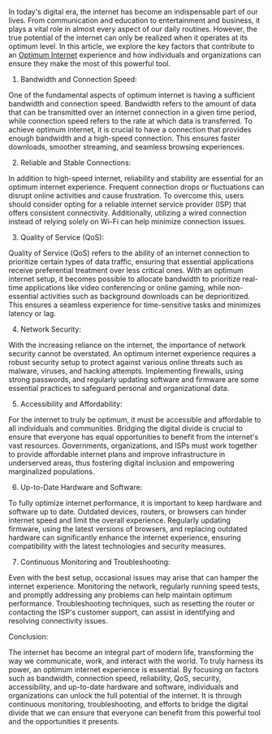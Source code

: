 In today's digital era, the internet has become an indispensable part of our lives. From communication and education to entertainment and business, it plays a vital role in almost every aspect of our daily routines. However, the true potential of the internet can only be realized when it operates at its optimum level. In this article, we explore the key factors that contribute to an [Optimum Internet]([url](https://www.buytvinternetphone.com/optimum/internet)) experience and how individuals and organizations can ensure they make the most of this powerful tool.

1. Bandwidth and Connection Speed:

One of the fundamental aspects of optimum internet is having a sufficient bandwidth and connection speed. Bandwidth refers to the amount of data that can be transmitted over an internet connection in a given time period, while connection speed refers to the rate at which data is transferred. To achieve optimum internet, it is crucial to have a connection that provides enough bandwidth and a high-speed connection. This ensures faster downloads, smoother streaming, and seamless browsing experiences.

2. Reliable and Stable Connections:

In addition to high-speed internet, reliability and stability are essential for an optimum internet experience. Frequent connection drops or fluctuations can disrupt online activities and cause frustration. To overcome this, users should consider opting for a reliable internet service provider (ISP) that offers consistent connectivity. Additionally, utilizing a wired connection instead of relying solely on Wi-Fi can help minimize connection issues.

3. Quality of Service (QoS):

Quality of Service (QoS) refers to the ability of an internet connection to prioritize certain types of data traffic, ensuring that essential applications receive preferential treatment over less critical ones. With an optimum internet setup, it becomes possible to allocate bandwidth to prioritize real-time applications like video conferencing or online gaming, while non-essential activities such as background downloads can be deprioritized. This ensures a seamless experience for time-sensitive tasks and minimizes latency or lag.

4. Network Security:

With the increasing reliance on the internet, the importance of network security cannot be overstated. An optimum internet experience requires a robust security setup to protect against various online threats such as malware, viruses, and hacking attempts. Implementing firewalls, using strong passwords, and regularly updating software and firmware are some essential practices to safeguard personal and organizational data.

5. Accessibility and Affordability:

For the internet to truly be optimum, it must be accessible and affordable to all individuals and communities. Bridging the digital divide is crucial to ensure that everyone has equal opportunities to benefit from the internet's vast resources. Governments, organizations, and ISPs must work together to provide affordable internet plans and improve infrastructure in underserved areas, thus fostering digital inclusion and empowering marginalized populations.

6. Up-to-Date Hardware and Software:

To fully optimize internet performance, it is important to keep hardware and software up to date. Outdated devices, routers, or browsers can hinder internet speed and limit the overall experience. Regularly updating firmware, using the latest versions of browsers, and replacing outdated hardware can significantly enhance the internet experience, ensuring compatibility with the latest technologies and security measures.

7. Continuous Monitoring and Troubleshooting:

Even with the best setup, occasional issues may arise that can hamper the internet experience. Monitoring the network, regularly running speed tests, and promptly addressing any problems can help maintain optimum performance. Troubleshooting techniques, such as resetting the router or contacting the ISP's customer support, can assist in identifying and resolving connectivity issues.

Conclusion:

The internet has become an integral part of modern life, transforming the way we communicate, work, and interact with the world. To truly harness its power, an optimum internet experience is essential. By focusing on factors such as bandwidth, connection speed, reliability, QoS, security, accessibility, and up-to-date hardware and software, individuals and organizations can unlock the full potential of the internet. It is through continuous monitoring, troubleshooting, and efforts to bridge the digital divide that we can ensure that everyone can benefit from this powerful tool and the opportunities it presents.
